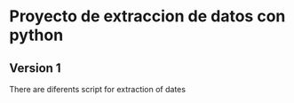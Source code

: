 # Proyecto de extraccion de datos con python

## Version 1

There are diferents script for extraction of dates 

